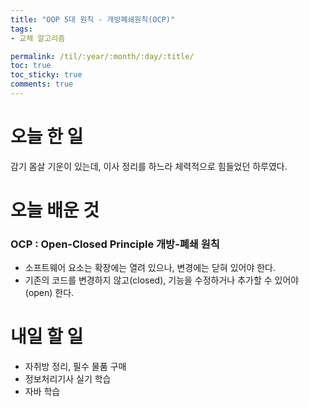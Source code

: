 ```yaml
---
title: "OOP 5대 원칙 - 개방폐쇄원칙(OCP)"
tags:
- 교체 알고리즘

permalink: /til/:year/:month/:day/:title/
toc: true
toc_sticky: true
comments: true
---
```


# 오늘 한 일
감기 몸살 기운이 있는데, 이사 정리를 하느라 체력적으로 힘들었던 하루였다.

# 오늘 배운 것

### OCP : Open-Closed Principle 개방-폐쇄 원칙

- 소프트웨어 요소는 확장에는 열려 있으나, 변경에는 닫혀 있어야 한다.
- 기존의 코드를 변경하지 않고(closed), 기능을 수정하거나 추가할 수 있어야(open) 한다.


# 내일 할 일
- 자취방 정리, 필수 물품 구매
- 정보처리기사 실기 학습
- 자바 학습
